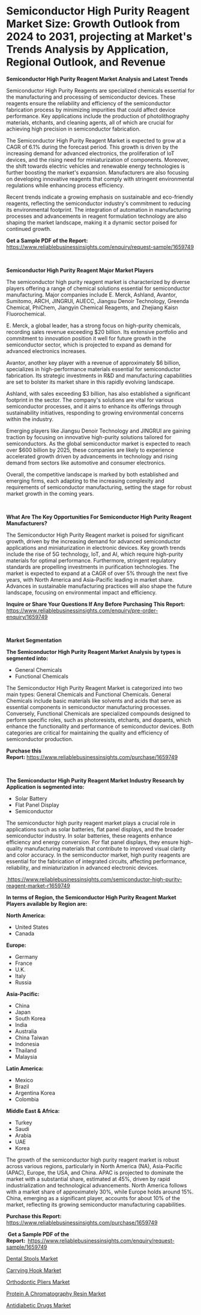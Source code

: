 <p><h1>Semiconductor High Purity Reagent Market Size: Growth Outlook from 2024 to 2031, projecting at Market's Trends Analysis by Application, Regional Outlook, and Revenue</h1></p><p><strong>Semiconductor High Purity Reagent Market Analysis and Latest Trends</strong></p>
<p><p>Semiconductor High Purity Reagents are specialized chemicals essential for the manufacturing and processing of semiconductor devices. These reagents ensure the reliability and efficiency of the semiconductor fabrication process by minimizing impurities that could affect device performance. Key applications include the production of photolithography materials, etchants, and cleaning agents, all of which are crucial for achieving high precision in semiconductor fabrication.</p><p>The Semiconductor High Purity Reagent Market is expected to grow at a CAGR of 6.1% during the forecast period. This growth is driven by the increasing demand for advanced electronics, the proliferation of IoT devices, and the rising need for miniaturization of components. Moreover, the shift towards electric vehicles and renewable energy technologies is further boosting the market's expansion. Manufacturers are also focusing on developing innovative reagents that comply with stringent environmental regulations while enhancing process efficiency.</p><p>Recent trends indicate a growing emphasis on sustainable and eco-friendly reagents, reflecting the semiconductor industry's commitment to reducing its environmental footprint. The integration of automation in manufacturing processes and advancements in reagent formulation technology are also shaping the market landscape, making it a dynamic sector poised for continued growth.</p></p>
<p><strong>Get a Sample PDF of the Report:&nbsp;</strong> <a href="https://www.reliablebusinessinsights.com/enquiry/request-sample/1659749?utm_campaign=112&utm_medium=2&utm_source=Github&utm_content=ia&utm_term=05112024&utm_id=semiconductor-high-purity-reagent">https://www.reliablebusinessinsights.com/enquiry/request-sample/1659749</a></p>
<p>&nbsp;</p>
<p><strong>Semiconductor High Purity Reagent Major Market Players</strong></p>
<p><p>The semiconductor high purity reagent market is characterized by diverse players offering a range of chemical solutions essential for semiconductor manufacturing. Major companies include E. Merck, Ashland, Avantor, Sumitomo, ARCH, JINGRUI, AUECC, Jiangsu Denoir Technology, Greenda Chemical, PhiChem, Jiangyin Chemical Reagents, and Zhejiang Kaisn Fluorochemical.</p><p>E. Merck, a global leader, has a strong focus on high-purity chemicals, recording sales revenue exceeding $20 billion. Its extensive portfolio and commitment to innovation position it well for future growth in the semiconductor sector, which is projected to expand as demand for advanced electronics increases.</p><p>Avantor, another key player with a revenue of approximately $6 billion, specializes in high-performance materials essential for semiconductor fabrication. Its strategic investments in R&D and manufacturing capabilities are set to bolster its market share in this rapidly evolving landscape.</p><p>Ashland, with sales exceeding $3 billion, has also established a significant footprint in the sector. The company's solutions are vital for various semiconductor processes, and it aims to enhance its offerings through sustainability initiatives, responding to growing environmental concerns within the industry.</p><p>Emerging players like Jiangsu Denoir Technology and JINGRUI are gaining traction by focusing on innovative high-purity solutions tailored for semiconductors. As the global semiconductor market is expected to reach over $600 billion by 2025, these companies are likely to experience accelerated growth driven by advancements in technology and rising demand from sectors like automotive and consumer electronics.</p><p>Overall, the competitive landscape is marked by both established and emerging firms, each adapting to the increasing complexity and requirements of semiconductor manufacturing, setting the stage for robust market growth in the coming years.</p></p>
<p>&nbsp;</p>
<p><strong>What Are The Key Opportunities For Semiconductor High Purity Reagent Manufacturers?</strong></p>
<p><p>The Semiconductor High Purity Reagent market is poised for significant growth, driven by the increasing demand for advanced semiconductor applications and miniaturization in electronic devices. Key growth trends include the rise of 5G technology, IoT, and AI, which require high-purity materials for optimal performance. Furthermore, stringent regulatory standards are propelling investments in purification technologies. The market is expected to expand at a CAGR of over 5% through the next five years, with North America and Asia-Pacific leading in market share. Advances in sustainable manufacturing practices will also shape the future landscape, focusing on environmental impact and efficiency.</p></p>
<p><strong>Inquire or Share Your Questions If Any Before Purchasing This Report:</strong> <a href="https://www.reliablebusinessinsights.com/enquiry/pre-order-enquiry/1659749?utm_campaign=112&utm_medium=2&utm_source=Github&utm_content=ia&utm_term=05112024&utm_id=semiconductor-high-purity-reagent">https://www.reliablebusinessinsights.com/enquiry/pre-order-enquiry/1659749</a></p>
<p>&nbsp;</p>
<p><strong>Market Segmentation</strong></p>
<p><strong>The Semiconductor High Purity Reagent Market Analysis by types is segmented into:</strong></p>
<p><ul><li>General Chemicals</li><li>Functional Chemicals</li></ul></p>
<p><p>The Semiconductor High Purity Reagent Market is categorized into two main types: General Chemicals and Functional Chemicals. General Chemicals include basic materials like solvents and acids that serve as essential components in semiconductor manufacturing processes. Conversely, Functional Chemicals are specialized compounds designed to perform specific roles, such as photoresists, etchants, and dopants, which enhance the functionality and performance of semiconductor devices. Both categories are critical for maintaining the quality and efficiency of semiconductor production.</p></p>
<p><strong>Purchase this Report:&nbsp;</strong><a href="https://www.reliablebusinessinsights.com/purchase/1659749?utm_campaign=112&utm_medium=2&utm_source=Github&utm_content=ia&utm_term=05112024&utm_id=semiconductor-high-purity-reagent">https://www.reliablebusinessinsights.com/purchase/1659749</a></p>
<p>&nbsp;</p>
<p><strong>The Semiconductor High Purity Reagent Market Industry Research by Application is segmented into:</strong></p>
<p><ul><li>Solar Battery</li><li>Flat Panel Display</li><li>Semiconductor</li></ul></p>
<p><p>The semiconductor high purity reagent market plays a crucial role in applications such as solar batteries, flat panel displays, and the broader semiconductor industry. In solar batteries, these reagents enhance efficiency and energy conversion. For flat panel displays, they ensure high-quality manufacturing materials that contribute to improved visual clarity and color accuracy. In the semiconductor market, high purity reagents are essential for the fabrication of integrated circuits, affecting performance, reliability, and miniaturization in advanced electronic devices.</p></p>
<p><a href="https://www.reliablebusinessinsights.com/semiconductor-high-purity-reagent-market-r1659749?utm_campaign=112&utm_medium=2&utm_source=Github&utm_content=ia&utm_term=05112024&utm_id=semiconductor-high-purity-reagent">&nbsp;https://www.reliablebusinessinsights.com/semiconductor-high-purity-reagent-market-r1659749</a></p>
<p><strong>In terms of Region, the Semiconductor High Purity Reagent Market Players available by Region are:</strong></p>
<p>
    <p> <strong> North America: </strong>
        <ul>
            <li>United States</li>
            <li>Canada</li>
        </ul>
        </p> 
    <p> <strong> Europe: </strong>
        <ul>
            <li>Germany</li>
            <li>France</li>
            <li>U.K.</li>
            <li>Italy</li>
            <li>Russia</li>
        </ul>
        </p> 
    <p> <strong> Asia-Pacific: </strong>
        <ul>
            <li>China</li>
            <li>Japan</li>
            <li>South Korea</li>
            <li>India</li>
            <li>Australia</li>
            <li>China Taiwan</li>
            <li>Indonesia</li>
            <li>Thailand</li>
            <li>Malaysia</li>
        </ul>
        </p> 
    <p> <strong> Latin America: </strong>
        <ul>
            <li>Mexico</li>
            <li>Brazil</li>
            <li>Argentina Korea</li>
            <li>Colombia</li>
        </ul>
        </p> 
    <p> <strong> Middle East & Africa: </strong>
        <ul>
            <li>Turkey</li>
            <li>Saudi</li>
            <li>Arabia</li>
            <li>UAE</li>
            <li>Korea</li>
        </ul>
    </p>
    </p>
<p><p>The growth of the semiconductor high purity reagent market is robust across various regions, particularly in North America (NA), Asia-Pacific (APAC), Europe, the USA, and China. APAC is projected to dominate the market with a substantial share, estimated at 45%, driven by rapid industrialization and technological advancements. North America follows with a market share of approximately 30%, while Europe holds around 15%. China, emerging as a significant player, accounts for about 10% of the market, reflecting its growing semiconductor manufacturing capabilities.</p></p>
<p><strong>Purchase this Report: </strong><a href="https://www.reliablebusinessinsights.com/purchase/1659749?utm_campaign=112&utm_medium=2&utm_source=Github&utm_content=ia&utm_term=05112024&utm_id=semiconductor-high-purity-reagent">https://www.reliablebusinessinsights.com/purchase/1659749</a></p>
<p>&nbsp;<strong>Get a Sample PDF of the Report:&nbsp;&nbsp;</strong><a href="https://www.reliablebusinessinsights.com/enquiry/request-sample/1659749?utm_campaign=112&utm_medium=2&utm_source=Github&utm_content=ia&utm_term=05112024&utm_id=semiconductor-high-purity-reagent">https://www.reliablebusinessinsights.com/enquiry/request-sample/1659749</a></p>
<p><strong></strong></p>
<p><p><a href="https://issuu.com/reportprime-2/docs/dental-stools-market-size-2030.pptx_946c1dced148d7?utm_campaign=112&utm_medium=2&utm_source=Github&utm_content=ia&utm_term=05112024&utm_id=semiconductor-high-purity-reagent">Dental Stools Market</a></p><p><a href="https://github.com/khloet8sawender/Market-Research-Report-List-1/blob/main/carrying-hook-market.md?utm_campaign=112&utm_medium=2&utm_source=Github&utm_content=ia&utm_term=05112024&utm_id=semiconductor-high-purity-reagent">Carrying Hook Market</a></p><p><a href="https://issuu.com/reportprime-2/docs/orthodontic-pliers-market-size-2030_c4857dfa6bcfa2?utm_campaign=112&utm_medium=2&utm_source=Github&utm_content=ia&utm_term=05112024&utm_id=semiconductor-high-purity-reagent">Orthodontic Pliers Market</a></p><p><a href="https://issuu.com/reportprime-2/docs/protein-a-chromatography-resin-mark_ae3d59bf99bdce?utm_campaign=112&utm_medium=2&utm_source=Github&utm_content=ia&utm_term=05112024&utm_id=semiconductor-high-purity-reagent">Protein A Chromatography Resin Market</a></p><p><a href="https://github.com/mynearvphamillwd7/Market-Research-Report-List-1/blob/main/antidiabetic-drugs-market.md?utm_campaign=112&utm_medium=2&utm_source=Github&utm_content=ia&utm_term=05112024&utm_id=semiconductor-high-purity-reagent">Antidiabetic Drugs Market</a></p></p>